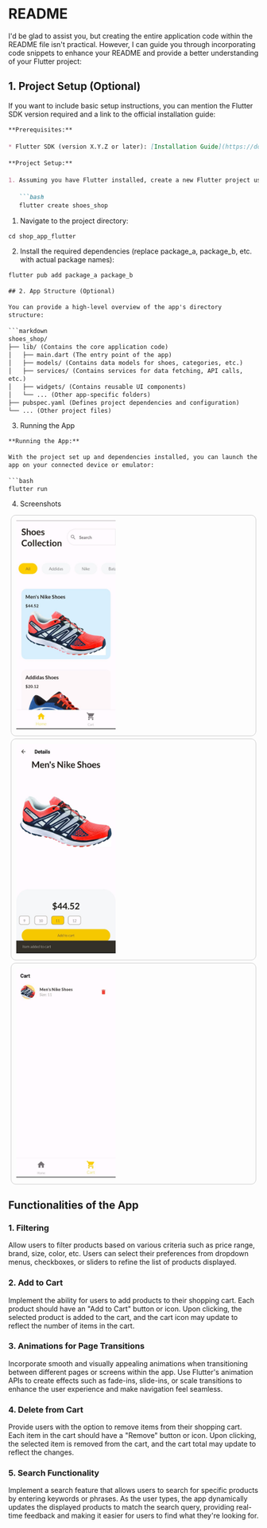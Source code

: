 # README

I'd be glad to assist you, but creating the entire application code within the README file isn't practical. However, I can guide you through incorporating code snippets to enhance your README and provide a better understanding of your Flutter project:

## 1. Project Setup (Optional)

If you want to include basic setup instructions, you can mention the Flutter SDK version required and a link to the official installation guide:

```markdown
**Prerequisites:**

* Flutter SDK (version X.Y.Z or later): [Installation Guide](https://docs.flutter.dev/get-started/install)

**Project Setup:**

1. Assuming you have Flutter installed, create a new Flutter project using the command line:

   ```bash
   flutter create shoes_shop
```
1. Navigate to the project directory:
```
cd shop_app_flutter
```
2. Install the required dependencies (replace package_a, package_b, etc. with actual package names):
```
flutter pub add package_a package_b

## 2. App Structure (Optional)

You can provide a high-level overview of the app's directory structure:

```markdown
shoes_shop/
├── lib/ (Contains the core application code)
│   ├── main.dart (The entry point of the app)
│   ├── models/ (Contains data models for shoes, categories, etc.)
│   ├── services/ (Contains services for data fetching, API calls, etc.)
│   ├── widgets/ (Contains reusable UI components)
│   └── ... (Other app-specific folders)
├── pubspec.yaml (Defines project dependencies and configuration)
└── ... (Other project files)
```

3. Running the App
```
**Running the App:**

With the project set up and dependencies installed, you can launch the app on your connected device or emulator:

```bash
flutter run
```

4. Screenshots
<!-- Frame for Mobile Screenshots -->
<p align="center">
  <div style="border: 1px solid #ccc; border-radius: 10px; padding: 10px; margin: 5px;">
    <img src="https://github.com/OmarZen/Shop_App_Flutter/blob/main/screenshorts/WhatsApp%20Image%202024-04-06%20at%2015.39.26_329698c9.jpg" width="200" alt="Screenshot 1">
  </div>
  <div style="border: 1px solid #ccc; border-radius: 10px; padding: 10px; margin: 5px;">
    <img src="https://github.com/OmarZen/Shop_App_Flutter/blob/main/screenshorts/WhatsApp%20Image%202024-04-06%20at%2015.39.26_1aaf4759.jpg" width="200" alt="Screenshot 2">
  </div>
  <div style="border: 1px solid #ccc; border-radius: 10px; padding: 10px; margin: 5px;">
    <img src="https://github.com/OmarZen/Shop_App_Flutter/blob/main/screenshorts/WhatsApp%20Image%202024-04-06%20at%2015.39.26_14aa3ea1.jpg" width="200" alt="Screenshot 3">
  </div>
</p>

## Functionalities of the App

### 1. Filtering
Allow users to filter products based on various criteria such as price range, brand, size, color, etc. Users can select their preferences from dropdown menus, checkboxes, or sliders to refine the list of products displayed.

### 2. Add to Cart
Implement the ability for users to add products to their shopping cart. Each product should have an "Add to Cart" button or icon. Upon clicking, the selected product is added to the cart, and the cart icon may update to reflect the number of items in the cart.

### 3. Animations for Page Transitions
Incorporate smooth and visually appealing animations when transitioning between different pages or screens within the app. Use Flutter's animation APIs to create effects such as fade-ins, slide-ins, or scale transitions to enhance the user experience and make navigation feel seamless.

### 4. Delete from Cart
Provide users with the option to remove items from their shopping cart. Each item in the cart should have a "Remove" button or icon. Upon clicking, the selected item is removed from the cart, and the cart total may update to reflect the changes.

### 5. Search Functionality
Implement a search feature that allows users to search for specific products by entering keywords or phrases. As the user types, the app dynamically updates the displayed products to match the search query, providing real-time feedback and making it easier for users to find what they're looking for.



